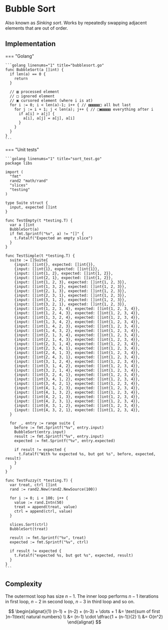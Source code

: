 # Bubble Sort

<script type="text/javascript" src="https://www.gstatic.com/charts/loader.js"></script>

<style>
.md-logo img {
  content: url('/algorithms/sort/sort-light.svg');
}

:root [data-md-color-scheme=slate] .md-logo img  {
  content: url('/algorithms/sort/sort-dark.svg');
}
</style>

Also known as _Sinking sort_. Works by repeatedly
swapping adjacent elements that are out of order.

## Implementation

=== "Golang"

    ```golang linenums="1" title="bubblesort.go"
    func BubbleSort(a []int) {
      if len(a) == 0 {
        return
      }

      // ▧ processed element
      // □ ignored element
      // ▣ cursored element (where i is at)
      for i := 0; i < len(a)-1; i++ { // ▧▧▧▧▧□ all but last
        for j := i + 1; j < len(a); j++ { // □▣▧▧▧▧ everything after i
          if a[i] > a[j] {
            a[i], a[j] = a[j], a[i]
          }
        }
      }
    }
    ```

=== "Unit tests"

    ```golang linenums="1" title="sort_test.go"
    package libs

    import (
      "fmt"
      rand2 "math/rand"
      "slices"
      "testing"
    )

    type Suite struct {
      input, expected []int
    }

    func TestEmpty(t *testing.T) {
      var a []int
      BubbleSort(a)
      if fmt.Sprintf("%v", a) != "[]" {
        t.Fatalf("Expected an empty slice")
      }
    }

    func TestSimple(t *testing.T) {
      suite := []Suite{
        {input: []int{}, expected: []int{}},
        {input: []int{1}, expected: []int{1}},
        {input: []int{1, 2}, expected: []int{1, 2}},
        {input: []int{2, 1}, expected: []int{1, 2}},
        {input: []int{1, 2, 3}, expected: []int{1, 2, 3}},
        {input: []int{1, 3, 2}, expected: []int{1, 2, 3}},
        {input: []int{2, 1, 3}, expected: []int{1, 2, 3}},
        {input: []int{2, 3, 1}, expected: []int{1, 2, 3}},
        {input: []int{3, 1, 2}, expected: []int{1, 2, 3}},
        {input: []int{3, 2, 1}, expected: []int{1, 2, 3}},
        {input: []int{1, 2, 3, 4}, expected: []int{1, 2, 3, 4}},
        {input: []int{1, 2, 4, 3}, expected: []int{1, 2, 3, 4}},
        {input: []int{1, 3, 2, 4}, expected: []int{1, 2, 3, 4}},
        {input: []int{1, 3, 4, 2}, expected: []int{1, 2, 3, 4}},
        {input: []int{1, 4, 2, 3}, expected: []int{1, 2, 3, 4}},
        {input: []int{1, 4, 3, 2}, expected: []int{1, 2, 3, 4}},
        {input: []int{2, 1, 3, 4}, expected: []int{1, 2, 3, 4}},
        {input: []int{2, 1, 4, 3}, expected: []int{1, 2, 3, 4}},
        {input: []int{2, 3, 1, 4}, expected: []int{1, 2, 3, 4}},
        {input: []int{2, 3, 4, 1}, expected: []int{1, 2, 3, 4}},
        {input: []int{2, 4, 1, 3}, expected: []int{1, 2, 3, 4}},
        {input: []int{2, 4, 3, 1}, expected: []int{1, 2, 3, 4}},
        {input: []int{3, 1, 2, 4}, expected: []int{1, 2, 3, 4}},
        {input: []int{3, 1, 4, 2}, expected: []int{1, 2, 3, 4}},
        {input: []int{3, 2, 1, 4}, expected: []int{1, 2, 3, 4}},
        {input: []int{3, 2, 4, 1}, expected: []int{1, 2, 3, 4}},
        {input: []int{3, 4, 1, 2}, expected: []int{1, 2, 3, 4}},
        {input: []int{3, 4, 2, 1}, expected: []int{1, 2, 3, 4}},
        {input: []int{4, 1, 2, 3}, expected: []int{1, 2, 3, 4}},
        {input: []int{4, 1, 3, 2}, expected: []int{1, 2, 3, 4}},
        {input: []int{4, 2, 1, 3}, expected: []int{1, 2, 3, 4}},
        {input: []int{4, 2, 3, 1}, expected: []int{1, 2, 3, 4}},
        {input: []int{4, 3, 1, 2}, expected: []int{1, 2, 3, 4}},
        {input: []int{4, 3, 2, 1}, expected: []int{1, 2, 3, 4}},
      }

      for _, entry := range suite {
        before := fmt.Sprintf("%v", entry.input)
        BubbleSort(entry.input)
        result := fmt.Sprintf("%v", entry.input)
        expected := fmt.Sprintf("%v", entry.expected)

        if result != expected {
          t.Fatalf("With %v expected %s, but got %s", before, expected, result)
        }
      }
    }

    func TestFuzzy(t *testing.T) {
      var treat, ctrl []int
      rand := rand2.New(rand2.NewSource(100))

      for i := 0; i < 100; i++ {
        value := rand.Intn(50)
        treat = append(treat, value)
        ctrl = append(ctrl, value)
      }

      slices.Sort(ctrl)
      BubbleSort(treat)

      result := fmt.Sprintf("%v", treat)
      expected := fmt.Sprintf("%v", ctrl)

      if result != expected {
        t.Fatalf("expected %s, but got %s", expected, result)
      }
    }
    ```

## Complexity

The outermost loop has size $n-1$. The inner loop performs $n-1$ iterations in first loop, $n-2$ in second loop, $n-3$ in third loop and so on.

$$
\begin{alignat}{1}
(n-1) + (n-2) + (n-3) + \dots + 1 &= \text{sum of first }n-1\text{ natural numbers} \\
&= (n-1) \cdot \dfrac{1 + (n-1)}{2} \\
&= O(n^2)
\end{alignat}
$$
